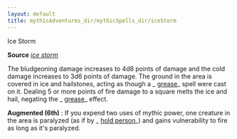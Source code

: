 ```yaml
---
layout: default
title: mythicAdventures_dir/mythicSpells_dir/iceStorm
---
```

Ice Storm

**Source** [_ice storm_](spells_dir/iceStorm#_ice-storm)

The bludgeoning damage increases to 4d8 points of damage and the cold damage increases to 3d6 points of damage. The ground in the area is covered in ice and hailstones, acting as though a _ [grease](spells_dir/grease#_grease)_ spell were cast on it. Dealing 5 or more points of fire damage to a square melts the ice and hail, negating the _ [grease](spells_dir/grease#_grease)_ effect.

**Augmented (6th)** : If you expend two uses of mythic power, one creature in the area is paralyzed (as if by _ [hold person](spells_dir/holdPerson#_hold-person)_) and gains vulnerability to fire as long as it's paralyzed.

